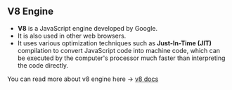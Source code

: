 ## V8 Engine
- **V8** is a JavaScript engine developed by Google.
- It is also used in other web browsers.
- It uses various optimization techniques such as **Just-In-Time (JIT)** compilation to convert JavaScript code into machine code, which can be executed by the computer's processor much faster than interpreting the code directly.

You can read more about v8 engine here -> [v8 docs](https://v8.dev/)